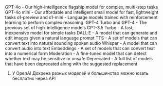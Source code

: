 GPT-4o - Our high-intelligence flagship model for complex, multi-step tasks
GPT-4o mini	- Our affordable and intelligent small model for fast, lightweight tasks
o1-preview and o1-mini - Language models trained with reinforcement learning to perform complex reasoning.
GPT-4 Turbo and GPT-4 - The previous set of high-intelligence models
GPT-3.5 Turbo - A fast, inexpensive model for simple tasks
DALL·E - A model that can generate and edit images given a natural language prompt
TTS - A set of models that can convert text into natural sounding spoken audio
Whisper - A model that can convert audio into text
Embeddings - A set of models that can convert text into a numerical form
Moderation - A fine-tuned model that can detect whether text may be sensitive or unsafe
Deprecated - A full list of models that have been deprecated along with the suggested replacement

1. У OpenAI Дохрена разных моделей и большинство можно юзать бесплатно через API